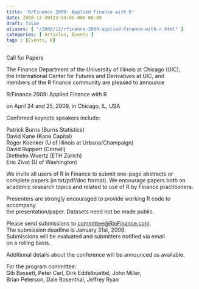 ```yaml
---
title: 'R/Finance 2009: Applied Finance with R'
date: 2008-12-30T23:54:00.000-06:00
draft: false
aliases: [ "/2008/12/rfinance-2009-applied-finance-with-r.html" ]
categories: [ Articles, Events ]
tags : [Events, R]
---
```


Call for Papers  
  
The Finance Department of the University of Illinois at Chicago (UIC),  
the International Center for Futures and Derivatives at UIC, and  
members of the R finance community are pleased to announce  
  
R/Finance 2009: Applied Finance with R  
  
on April 24 and 25, 2009, in Chicago, IL, USA  
  
Confirmed keynote speakers include:  
  
Patrick Burns (Burns Statistics)  
David Kane (Kane Capital)  
Roger Koenker (U of Illinois at Urbana/Champaign)  
David Ruppert (Cornell)  
Diethelm Wuertz (ETH Zürich)  
Eric Zivot (U of Washington)  
  
We invite all users of R in Finance to submit one-page abstracts or  
complete papers (in txt/pdf/doc format). We encourage papers both on  
academic research topics and related to use of R by Finance practitioners.  
  
Presenters are strongly encouraged to provide working R code to accompany  
the presentation/paper. Datasets need not be made public.  
  
Please send submissions to committee@RinFinance.com.  
The submission deadline is January 31st, 2009.  
Submissions will be evaluated and submitters notified via email  
on a rolling basis.  
  
Additional details about the conference will be announced as available.  
  
For the program committee:  
Gib Bassett, Peter Carl, Dirk Eddelbuettel, John Miller,  
Brian Peterson, Dale Rosenthal, Jeffrey Ryan